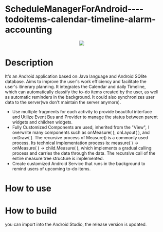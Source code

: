 # ScheduleManagerForAndroid----todoitems-calendar-timeline-alarm-accounting
<div align=center>
<img src="https://user-images.githubusercontent.com/53630148/193408961-2bc52463-f07f-4 vdbc-914a-f3a58c576186.png">
</div>

# Description
It's an Android application based on Java language and Android SQlite database. Aims to improve the user's work efficiency and facilitate the user's itinerary planning. 
It integrates the Calendar and daily Timeline, which can automatically classify the to-do items created by the user, as well as automatic reminders in the background. 
It could also synchronizes user data to the server(we don't maintain the server anymore). 
-	Use multiple fragments for each activity to provide beautiful interface and Utilize Event Bus and Provider to manage the status between parent widgets and children widgets.
-	Fully Customized Components are used, inherited from the "View", I overwrite many components such as onMeasure( ), onLayout( ), and onDraw( ). The recursive process of Measure() is a commonly used process. Its technical implementation process is: measure( ) → onMeasure( ) → child.Measure( ), which implements a gradual calling process and carries the data through the data. The recursive call of the entire measure tree structure is implemented.
-	Create customized Android Service that runs in the background to remind users of upcoming to-do items.

# How to use


# How to build
you can import into the Android Studio, the release version is updated.
